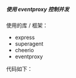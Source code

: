 ##### 使用 eventproxy 控制并发

使用的库 / 框架：

- express
- superagent
- cheerio
- eventproxy

代码如下：

```node

```